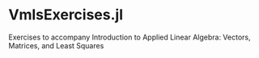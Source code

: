 # VmlsExercises.jl

Exercises to accompany Introduction to Applied Linear Algebra: Vectors, Matrices, and Least Squares
